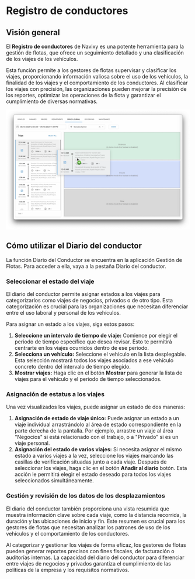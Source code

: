 # Registro de conductores

## Visión general

El **Registro de conductores** de Navixy es una potente herramienta para la gestión de flotas, que ofrece un seguimiento detallado y una clasificación de los viajes de los vehículos.

Esta función permite a los gestores de flotas supervisar y clasificar los viajes, proporcionando información valiosa sobre el uso de los vehículos, la finalidad de los viajes y el comportamiento de los conductores. Al clasificar los viajes con precisión, las organizaciones pueden mejorar la precisión de los reportes, optimizar las operaciones de la flota y garantizar el cumplimiento de diversas normativas.

![image-20240814-181444.png](../gua-del-usuario/gestin-de-flotas/attachments/image-20240814-181444.png)

## Cómo utilizar el Diario del conductor

La función Diario del Conductor se encuentra en la aplicación Gestión de Flotas. Para acceder a ella, vaya a la pestaña Diario del conductor.

### Seleccionar el estado del viaje

El diario del conductor permite asignar estados a los viajes para categorizarlos como viajes de negocios, privados o de otro tipo. Esta categorización es crucial para las organizaciones que necesitan diferenciar entre el uso laboral y personal de los vehículos.

Para asignar un estado a los viajes, siga estos pasos:

1. **Seleccione un intervalo de tiempo de viaje:** Comience por elegir el periodo de tiempo específico que desea revisar. Esto te permitirá centrarte en los viajes ocurridos dentro de ese periodo.
2. **Selecciona un vehículo:** Seleccione el vehículo en la lista desplegable. Esta selección mostrará todos los viajes asociados a ese vehículo concreto dentro del intervalo de tiempo elegido.
3. **Mostrar viajes:** Haga clic en el botón **Mostrar** para generar la lista de viajes para el vehículo y el periodo de tiempo seleccionados.

### Asignación de estatus a los viajes

Una vez visualizados los viajes, puede asignar un estado de dos maneras:

1. **Asignación de estado de viaje único:** Puede asignar un estado a un viaje individual arrastrándolo al área de estado correspondiente en la parte derecha de la pantalla. Por ejemplo, arrastre un viaje al área "Negocios" si está relacionado con el trabajo, o a "Privado" si es un viaje personal.
2. **Asignación del estado de varios viajes:** Si necesita asignar el mismo estado a varios viajes a la vez, seleccione los viajes marcando las casillas de verificación situadas junto a cada viaje. Después de seleccionar los viajes, haga clic en el botón **Añadir al diario** botón. Esta acción le permitirá elegir el estado deseado para todos los viajes seleccionados simultáneamente.

### Gestión y revisión de los datos de los desplazamientos

El diario del conductor también proporciona una vista resumida que muestra información clave sobre cada viaje, como la distancia recorrida, la duración y las ubicaciones de inicio y fin. Este resumen es crucial para los gestores de flotas que necesitan analizar los patrones de uso de los vehículos y el comportamiento de los conductores.

Al categorizar y gestionar los viajes de forma eficaz, los gestores de flotas pueden generar reportes precisos con fines fiscales, de facturación o auditorías internas. La capacidad del diario del conductor para diferenciar entre viajes de negocios y privados garantiza el cumplimiento de las políticas de la empresa y los requisitos normativos.
